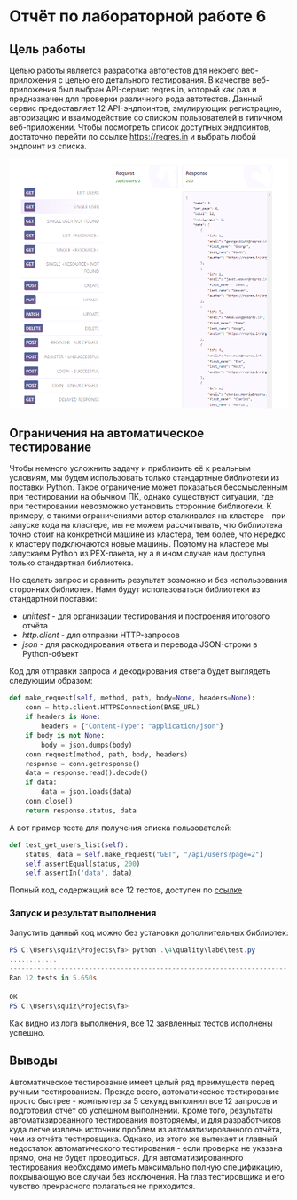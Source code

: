 # Отчёт по лабораторной работе 6

## Цель работы

Целью работы является разработка автотестов для некоего веб-приложения с целью его детального тестирования. В качестве веб-приложения был выбран API-сервис reqres.in, который как раз и предназначен для проверки различного рода автотестов. Данный сервис предоставляет 12 API-эндпоинтов, эмулирующих регистрацию, авторизацию и взаимодействие со списком пользователей в типичном веб-приложении. Чтобы посмотреть список доступных эндпоинтов, достаточно перейти по ссылке https://reqres.in и выбрать любой эндпоинт из списка.

![](reqres.png)

## Ограничения на автоматическое тестирование

Чтобы немного усложнить задачу и приблизить её к реальным условиям, мы будем использовать только стандартные библиотеки из поставки Python. Такое ограничение может показаться бессмысленным при тестировании на обычном ПК, однако существуют ситуации, где при тестировании невозможно установить сторонние библиотеки. К примеру, с такими ограничениями автор сталкивался на кластере - при запуске кода на кластере, мы не можем рассчитывать, что библиотека точно стоит на конкретной машине из кластера, тем более, что нередко к кластеру подключаются новые машины. Поэтому на кластере мы запускаем Python из PEX-пакета, ну а в ином случае нам доступна только стандартная библиотека.

Но сделать запрос и сравнить результат возможно и без использования сторонних библиотек. Нами будут использоваться библиотеки из стандартной поставки:

- *unittest* - для организации тестирования и построения итогового отчёта
- *http.client* - для отправки HTTP-запросов
- *json* - для раскодирования ответа и перевода JSON-строки в Python-объект

Код для отправки запроса и декодирования ответа будет выглядеть следующим образом:

```python
def make_request(self, method, path, body=None, headers=None):
    conn = http.client.HTTPSConnection(BASE_URL)
    if headers is None:
        headers = {"Content-Type": "application/json"}
    if body is not None:
        body = json.dumps(body)
    conn.request(method, path, body, headers)
    response = conn.getresponse()
    data = response.read().decode()
    if data:
        data = json.loads(data)
    conn.close()
    return response.status, data
```

А вот пример теста для получения списка пользователей:

```python
def test_get_users_list(self):
    status, data = self.make_request("GET", "/api/users?page=2")
    self.assertEqual(status, 200)
    self.assertIn('data', data)
```

Полный код, содержащий все 12 тестов, доступен по [ссылке](test.py)

### Запуск и результат выполнения

Запустить данный код можно без установки дополнительных библиотек:

```powershell
PS C:\Users\squiz\Projects\fa> python .\4\quality\lab6\test.py
............
----------------------------------------------------------------------
Ran 12 tests in 5.650s

OK
PS C:\Users\squiz\Projects\fa>
```

Как видно из лога выполнения, все 12 заявленных тестов исполнены успешно.

## Выводы

Автоматическое тестирование имеет целый ряд преимуществ перед ручным тестированием. Прежде всего, автоматическое тестирование просто быстрее - компьютер за 5 секунд выполнил все 12 запросов и подготовил отчёт об успешном выполнении. Кроме того, результаты автоматизированного тестирования повторяемы, и для разработчиков куда легче извлечь источник проблем из автоматизированного отчёта, чем из отчёта тестировщика. Однако, из этого же вытекает и главный недостаток автоматического тестирования - если проверка не указана прямо, она не будет проводиться. Для автоматизированного тестирования необходимо иметь максимально полную спецификацию, покрывающую все случаи без исключения. На глаз тестировщика и его чувство прекрасного полагаться не приходится.
